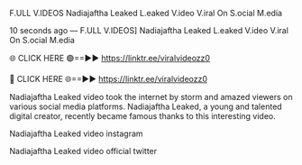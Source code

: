 F.ULL V.IDEOS Nadiajaftha Leaked L.eaked V.ideo V.iral On S.ocial M.edia

10 seconds ago — F.ULL V.IDEOS] Nadiajaftha Leaked L.eaked V.ideo V.iral On S.ocial M.edia

🌐 CLICK HERE 🟢==►► https://linktr.ee/viralvideozz0

🔴 CLICK HERE 🌐==►► https://linktr.ee/viralvideozz0

Nadiajaftha Leaked video took the internet by storm and amazed viewers on various social media platforms. Nadiajaftha Leaked, a young and talented digital creator, recently became famous thanks to this interesting video.

Nadiajaftha Leaked video instagram

Nadiajaftha Leaked video official twitter
